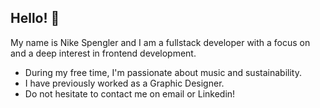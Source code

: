 ## Hello! :herb:
My name is Nike Spengler and I am a fullstack developer with a focus on and a deep interest in frontend development.

- During my free time, I'm passionate about music and sustainability.
- I have previously worked as a Graphic Designer. 
- Do not hesitate to contact me on email or Linkedin!




